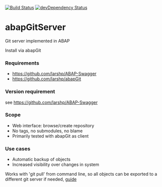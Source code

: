 [![Build Status](https://travis-ci.org/larshp/abapGitServer.svg?branch=master)](https://travis-ci.org/larshp/abapGitServer)
[![devDependency Status](https://david-dm.org/larshp/abapGitServer/dev-status.svg)](https://david-dm.org/larshp/abapGitServer#info=devDependencies)

# abapGitServer
Git server implemented in ABAP

Install via abapGit

### Requirements
- https://github.com/larshp/ABAP-Swagger
- https://github.com/larshp/abapGit

### Version requirement
see https://github.com/larshp/ABAP-Swagger

### Scope
- Web interface: browse/create repository
- No tags, no submodules, no blame
- Primarily tested with abapGit as client

### Use cases
- Automatic backup of objects
- Increased visibility over changes in system

Works with 'git pull' from command line, so all objects can be exported to a different git server if needed, [guide](https://help.github.com/articles/importing-a-git-repository-using-the-command-line/)
